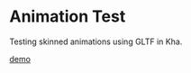 # Animation Test

Testing skinned animations using GLTF in Kha.

[demo](https://fuzzywuzzie.github.io/animation-test/)